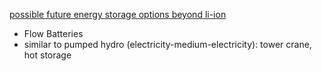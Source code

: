 [possible future energy storage options beyond li-ion](https://www.youtube.com/watch?v=EoTVtB-cSps)
- Flow Batteries
- similar to pumped hydro (electricity-medium-electricity): tower crane, hot storage
